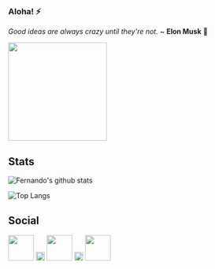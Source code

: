 
### Aloha! ⚡️

_Good ideas are always crazy until they're not._ ~ __Elon Musk__ 🚀

<img height="200" src="https://user-images.githubusercontent.com/54537095/162708622-e09b8369-d798-4fb3-9d1a-d6529e0b45c6.gif"/>

## Stats

![Fernando's github stats](https://github-readme-stats.vercel.app/api?username=fervailanti&theme=dracula&count_private=true&show_icons=true&hide=issues,contribs)

![Top Langs](https://github-readme-stats.vercel.app/api/top-langs/?username=fervailanti&theme=dracula&layout=compact)

## Social

[<img width="52" float="left" src="https://user-images.githubusercontent.com/54537095/162709492-4f59b30e-a9b5-4f98-98b8-b8e467085e02.png"/>](https://www.linkedin.com/in/fernando-vailanti-559b96164/)
<img width="18" float="left" src="https://www.transparenttextures.com/patterns/asfalt-light.png"/>
[<img width="52" float="left" src="https://user-images.githubusercontent.com/54537095/162709502-8592539d-6f11-475a-97f4-62617acac997.png"/>](https://medium.com/@fernandovailanti)
<img width="18" float="left" src="https://www.transparenttextures.com/patterns/asfalt-light.png"/>
[<img width="52" float="left" src="https://user-images.githubusercontent.com/54537095/162709510-8fab417e-ce5d-498a-ad06-575262aedc52.png"/>](mailto:fernandovailanti17@gmail.com)
